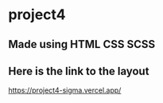 # project4

## Made using HTML CSS SCSS

## Here is the link to the layout

https://project4-sigma.vercel.app/
